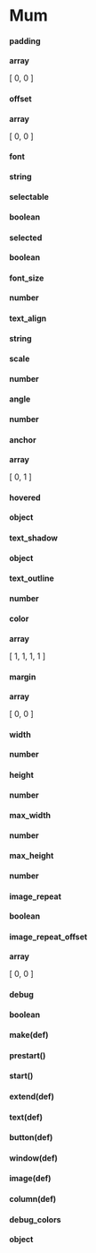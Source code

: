 # Mum
#### padding
**array**

[
 0,
 0
]

#### offset
**array**

[
 0,
 0
]

#### font
**string**



#### selectable
**boolean**



#### selected
**boolean**



#### font_size
**number**



#### text_align
**string**



#### scale
**number**



#### angle
**number**



#### anchor
**array**

[
 0,
 1
]

#### hovered
**object**



#### text_shadow
**object**



#### text_outline
**number**



#### color
**array**

[
 1,
 1,
 1,
 1
]

#### margin
**array**

[
 0,
 0
]

#### width
**number**



#### height
**number**



#### max_width
**number**



#### max_height
**number**



#### image_repeat
**boolean**



#### image_repeat_offset
**array**

[
 0,
 0
]

#### debug
**boolean**



#### make(def)



#### prestart()



#### start()



#### extend(def)



#### text(def)



#### button(def)



#### window(def)



#### image(def)



#### column(def)



#### debug_colors
**object**




